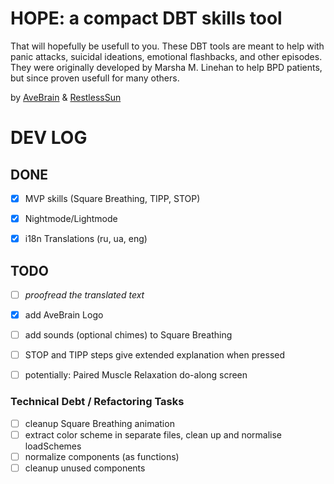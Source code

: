 # HOPE: a compact DBT skills tool

That will hopefully be usefull to you. These DBT tools are meant to help with panic attacks, suicidal ideations, emotional flashbacks, and other episodes. They were originally developed by Marsha M. Linehan to help BPD patients, but since proven usefull for many others.

by [AveBrain](https://www.linkedin.com/in/yuliya-kyrychenko-329b2918b/) & [RestlessSun](https://github.com/KarynaKhatkhokhu)

# DEV LOG

## DONE

- [x] MVP skills (Square Breathing, TIPP, STOP)
- [x] Nightmode/Lightmode
- [x] i18n Translations (ru, ua, eng)


## TODO

- [ ] *proofread the translated text*
- [x] add AveBrain Logo
- [ ] add sounds (optional chimes) to Square Breathing
- [ ] STOP and TIPP steps give extended explanation when pressed
- [ ] potentially: Paired Muscle Relaxation do-along screen


### Technical Debt / Refactoring Tasks

- [ ] cleanup Square Breathing animation
- [ ] extract color scheme in separate files, clean up and normalise loadSchemes
- [ ] normalize components (as functions)
- [ ] cleanup unused components
